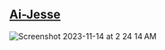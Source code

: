 ## <a href="https://ts.jessejesse.com">Ai-Jesse</a>
![Screenshot 2023-11-14 at 2 24 14 AM](https://github.com/sudo-self/Ai-Jesse/assets/119916323/fcd70f93-458b-46fa-ae31-a33aededbc80)

